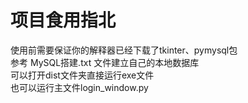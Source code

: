# 项目食用指北<br>
使用前需要保证你的解释器已经下载了tkinter、pymysql包<br>
参考 MySQL搭建.txt 文件建立自己的本地数据库<br>
可以打开dist文件夹直接运行exe文件<br>
也可以运行主文件login_window.py
